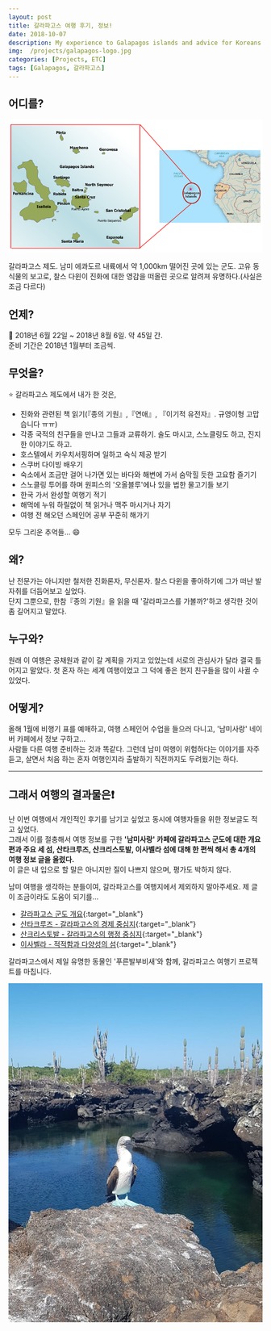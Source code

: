 ```yaml
---
layout: post
title: 갈라파고스 여행 후기, 정보!
date: 2018-10-07
description: My experience to Galapagos islands and advice for Koreans.
img:  /projects/galapagos-logo.jpg
categories: [Projects, ETC]
tags: [Galapagos, 갈라파고스]
---
```


## 어디를?

![galapagos](/assets/img/projects/galapagos-location.png)

갈라파고스 제도. 남미 에콰도르 내륙에서 약 1,000km 떨어진 곳에 있는 군도. 고유 동식물의 보고로, 찰스 다윈이 진화에 대한 영감을 떠올린 곳으로 알려져 유명하다.(사실은 조금 다르다)


## 언제?

:calendar: 2018년 6월 22일 ~ 2018년 8월 6일. 약 45일 간.  
준비 기간은 2018년 1월부터 조금씩.


## 무엇을?

:star: 갈라파고스 제도에서 내가 한 것은,

* 진화와 관련된 책 읽기(『종의 기원』,『연애』, 『이기적 유전자』. 규영이형 고맙습니다 ㅠㅠ)
* 각종 국적의 친구들을 만나고 그들과 교류하기. 술도 마시고, 스노클링도 하고, 진지한 이야기도 하고.
* 호스텔에서 카우치서핑하며 일하고 숙식 제공 받기
* 스쿠버 다이빙 배우기
* 숙소에서 조금만 걸어 나가면 있는 바다와 해변에 가서 숨막힐 듯한 고요함 즐기기
* 스노클링 투어를 하며 원피스의 '오올블루'에나 있을 법한 물고기들 보기
* 한국 가서 완성할 여행기 적기
* 해먹에 누워 하릴없이 책 읽거나 맥주 마시거나 자기
* 여행 전 해오던 스페인어 공부 꾸준히 해가기

모두 그리운 추억들... :smile:


## 왜?

난 전문가는 아니지만 철저한 진화론자, 무신론자. 찰스 다윈을 좋아하기에 그가 떠난 발자취를 더듬어보고 싶었다.  
단지 그뿐으로, 한참『종의 기원』을 읽을 때 '갈라파고스를 가볼까?'하고 생각한 것이 좀 길어지고 말았다.


## 누구와?

원래 이 여행은 공채원과 같이 갈 계획을 가지고 있었는데 서로의 관심사가 달라 결국 틀어지고 말았다. 첫 혼자 하는 세계 여행이었고 그 덕에 좋은 현지 친구들을 많이 사귈 수 있었다.   


## 어떻게?

올해 1월에 비행기 표를 예매하고, 여행 스페인어 수업을 들으러 다니고, '남미사랑' 네이버 카페에서 정보 구하고...  
사람들 다른 여행 준비하는 것과 똑같다. 그런데 남미 여행이 위험하다는 이야기를 자주 듣고, 살면서 처음 하는 혼자 여행인지라 출발하기 직전까지도 두려웠기는 하다.


---

## 그래서 여행의 결과물은:exclamation:

난 이번 여행에서 개인적인 후기를 남기고 싶었고 동시에 여행자들을 위한 정보글도 적고 싶었다.  
그래서 이를 절충해서 여행 정보를 구한 **'남미사랑' 카페에 갈라파고스 군도에 대한 개요편과 주요 세 섬, 산타크루즈, 산크리스토발, 이사벨라 섬에 대해 한 편씩 해서 총 4개의 여행 정보 글을 올렸다.**  
이 글은 내 입으로 할 말은 아니지만 질이 나쁘지 않으며, 평가도 박하지 않다.  

남미 여행을 생각하는 분들이여, 갈라파고스를 여행지에서 제외하지 말아주세요. 제 글이 조금이라도 도움이 되기를...

* [갈라파고스 군도 개요](https://cafe.naver.com/nammisarang/159383){:target="_blank"}
* [산타크루즈 - 갈라파고스의 경제 중심지](https://cafe.naver.com/nammisarang/159601){:target="_blank"}
* [산크리스토발 - 갈라파고스의 행정 중심지](https://cafe.naver.com/nammisarang/159646){:target="_blank"}
* [이사벨라 - 적적함과 다양성의 섬](https://cafe.naver.com/nammisarang/159672){:target="_blank"}



갈라파고스에서 제일 유명한 동물인 '푸른발부비새'와 함께, 갈라파고스 여행기 프로젝트를 마칩니다.

![푸른발부비새](/assets/img/projects/푸른발부비.jpg)
